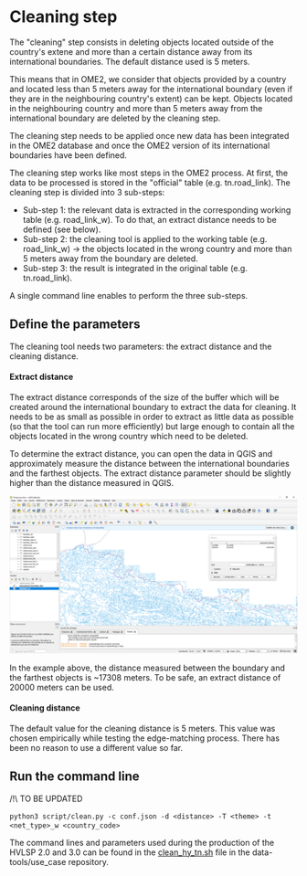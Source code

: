 
# Cleaning step

The "cleaning" step consists in deleting objects located outside of the country's extene and more than a certain distance away from its international boundaries. The default distance used is 5 meters.

This means that in OME2, we consider that objects provided by a country and located less than 5 meters away for the international boundary (even if they are in the neighbouring country's extent) can be kept. Objects located in the neighbouring country and more than 5 meters away from the international boundary are deleted by the cleaning step.

The cleaning step needs to be applied once new data has been integrated in the OME2 database and once the OME2 version of its international boundaries have been defined.

The cleaning step works like most steps in the OME2 process. At first, the data to be processed is stored in the "official" table (e.g. tn.road_link). The cleaning step is divided into 3 sub-steps:
* Sub-step 1: the relevant data is extracted in the corresponding working table (e.g. road_link_w). To do that, an extract distance needs to be defined (see below).
* Sub-step  2: the cleaning tool is applied to the working table (e.g. road_link_w) -> the objects located in the wrong country and more than 5 meters away from the boundary are deleted.
* Sub-step  3: the result is integrated in the original table (e.g. tn.road_link).

A single command line enables to perform the three sub-steps.

## Define the parameters
The cleaning tool needs two parameters: the extract distance and the cleaning distance.

#### Extract distance
The extract distance corresponds of the size of the buffer which will be created around the international boundary to extract the data for cleaning. It needs to be as small as possible in order to extract as little data as possible (so that the tool can run more efficiently) but large enough to contain all the objects located in the wrong country which need to be deleted.

To determine the extract distance, you can open the data in QGIS and approximately measure the distance between the international boundaries and the farthest objects. The extract distance parameter should be slightly higher than the distance measured in QGIS.

![Extract_distance_QGIS](https://github.com/openmapsforeurope2/OME2/blob/main/docs/images/Extract_distance_QGIS.png)

In the example above, the distance measured between the boundary and the farthest objects is ~17308 meters. To be safe, an extract distance of 20000 meters can be used.

#### Cleaning distance
The default value for the cleaning distance is 5 meters. This value was chosen empirically while testing the edge-matching process. 
There has been no reason to use a different value so far.


## Run the command line

/!\ TO BE UPDATED

```
python3 script/clean.py -c conf.json -d <distance> -T <theme> -t <net_type>_w <country_code>
```

The command lines and parameters used during the production of the HVLSP 2.0 and 3.0 can be found in the [clean_hy_tn.sh](https://github.com/openmapsforeurope2/data-tools/blob/main/use_case/clean_hy_tn.sh) file in the data-tools/use_case repository.

